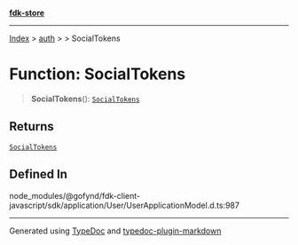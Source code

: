 [**fdk-store**](../../../README.md)
***

[Index](../../../API.md) > [auth](../../README.md) > [<internal>](../README.md) > SocialTokens

# Function: SocialTokens

> **SocialTokens**(): [`SocialTokens`](../type-aliases/type-alias.SocialTokens.md)

## Returns

[`SocialTokens`](../type-aliases/type-alias.SocialTokens.md)

## Defined In

node\_modules/@gofynd/fdk-client-javascript/sdk/application/User/UserApplicationModel.d.ts:987

***
Generated using [TypeDoc](https://typedoc.org/) and [typedoc-plugin-markdown](https://www.npmjs.com/package/typedoc-plugin-markdown)
